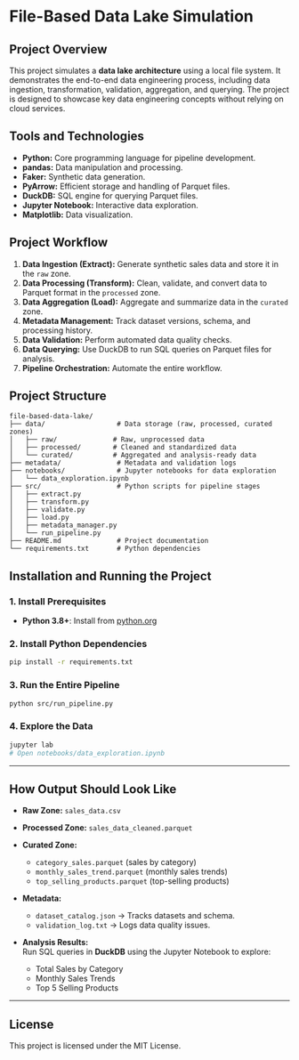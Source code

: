 # File-Based Data Lake Simulation

## Project Overview
This project simulates a **data lake architecture** using a local file system. It demonstrates the end-to-end data engineering process, including data ingestion, transformation, validation, aggregation, and querying. The project is designed to showcase key data engineering concepts without relying on cloud services.

## Tools and Technologies
- **Python:** Core programming language for pipeline development.  
- **pandas:** Data manipulation and processing.  
- **Faker:** Synthetic data generation.  
- **PyArrow:** Efficient storage and handling of Parquet files.  
- **DuckDB:** SQL engine for querying Parquet files.  
- **Jupyter Notebook:** Interactive data exploration.  
- **Matplotlib:** Data visualization.

## Project Workflow
1. **Data Ingestion (Extract):** Generate synthetic sales data and store it in the `raw` zone.  
2. **Data Processing (Transform):** Clean, validate, and convert data to Parquet format in the `processed` zone.  
3. **Data Aggregation (Load):** Aggregate and summarize data in the `curated` zone.  
4. **Metadata Management:** Track dataset versions, schema, and processing history.  
5. **Data Validation:** Perform automated data quality checks.  
6. **Data Querying:** Use DuckDB to run SQL queries on Parquet files for analysis.  
7. **Pipeline Orchestration:** Automate the entire workflow.

## Project Structure
```
file-based-data-lake/
├── data/                  # Data storage (raw, processed, curated zones)
│   ├── raw/              # Raw, unprocessed data
│   ├── processed/        # Cleaned and standardized data
│   └── curated/          # Aggregated and analysis-ready data
├── metadata/              # Metadata and validation logs
├── notebooks/             # Jupyter notebooks for data exploration
│   └── data_exploration.ipynb
├── src/                   # Python scripts for pipeline stages
│   ├── extract.py
│   ├── transform.py
│   ├── validate.py
│   ├── load.py
│   ├── metadata_manager.py
│   └── run_pipeline.py
├── README.md              # Project documentation
└── requirements.txt       # Python dependencies
```

## Installation and Running the Project

### 1. Install Prerequisites
- **Python 3.8+**: Install from [python.org](https://www.python.org/)

### 2. Install Python Dependencies
```bash
pip install -r requirements.txt
```

### 3. Run the Entire Pipeline
```bash
python src/run_pipeline.py
```

### 4. Explore the Data
```bash
jupyter lab
# Open notebooks/data_exploration.ipynb
```

---

## How Output Should Look Like
- **Raw Zone:** `sales_data.csv`  
- **Processed Zone:** `sales_data_cleaned.parquet`  
- **Curated Zone:**  
  - `category_sales.parquet` (sales by category)  
  - `monthly_sales_trend.parquet` (monthly sales trends)  
  - `top_selling_products.parquet` (top-selling products)  

- **Metadata:**  
  - `dataset_catalog.json` → Tracks datasets and schema.  
  - `validation_log.txt` → Logs data quality issues.

- **Analysis Results:**  
  Run SQL queries in **DuckDB** using the Jupyter Notebook to explore:  
  - Total Sales by Category  
  - Monthly Sales Trends  
  - Top 5 Selling Products  

---

## License
This project is licensed under the MIT License.
